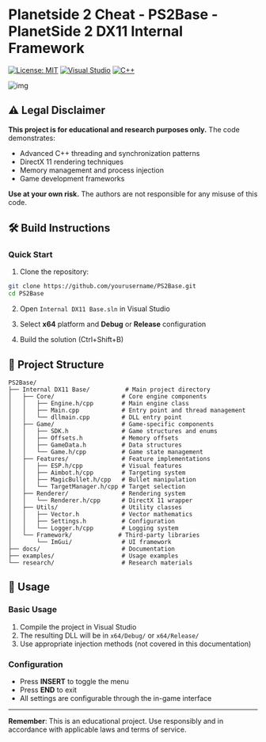 # Planetside 2 Cheat - PS2Base - PlanetSide 2 DX11 Internal Framework

[![License: MIT](https://img.shields.io/badge/License-MIT-yellow.svg)](https://opensource.org/licenses/MIT)
[![Visual Studio](https://img.shields.io/badge/IDE-Visual%20Studio-blue.svg)](https://visualstudio.microsoft.com/)
[![C++](https://img.shields.io/badge/Language-C%2B%2B-blue.svg)](https://isocpp.org/)

![img](https://i.imgur.com/z9uOEpU.jpeg)

## ⚠️ Legal Disclaimer

**This project is for educational and research purposes only.** The code demonstrates:
- Advanced C++ threading and synchronization patterns
- DirectX 11 rendering techniques
- Memory management and process injection
- Game development frameworks

**Use at your own risk.** The authors are not responsible for any misuse of this code.

## 🛠️ Build Instructions

### Quick Start
1. Clone the repository:
```bash
git clone https://github.com/yourusername/PS2Base.git
cd PS2Base
```

2. Open `Internal DX11 Base.sln` in Visual Studio

3. Select **x64** platform and **Debug** or **Release** configuration

4. Build the solution (Ctrl+Shift+B)

## 📁 Project Structure

```
PS2Base/
├── Internal DX11 Base/          # Main project directory
│   ├── Core/                   # Core engine components
│   │   ├── Engine.h/cpp        # Main engine class
│   │   ├── Main.cpp            # Entry point and thread management
│   │   └── dllmain.cpp         # DLL entry point
│   ├── Game/                   # Game-specific components
│   │   ├── SDK.h               # Game structures and enums
│   │   ├── Offsets.h           # Memory offsets
│   │   ├── GameData.h          # Data structures
│   │   └── Game.h/cpp          # Game state management
│   ├── Features/               # Feature implementations
│   │   ├── ESP.h/cpp           # Visual features
│   │   ├── Aimbot.h/cpp        # Targeting system
│   │   ├── MagicBullet.h/cpp   # Bullet manipulation
│   │   └── TargetManager.h/cpp # Target selection
│   ├── Renderer/               # Rendering system
│   │   └── Renderer.h/cpp      # DirectX 11 wrapper
│   ├── Utils/                  # Utility classes
│   │   ├── Vector.h            # Vector mathematics
│   │   ├── Settings.h          # Configuration
│   │   └── Logger.h/cpp        # Logging system
│   └── Framework/             # Third-party libraries
│       └── ImGui/              # UI framework
├── docs/                       # Documentation
├── examples/                   # Usage examples
└── research/                   # Research materials
```

## 🎯 Usage

### Basic Usage
1. Compile the project in Visual Studio
2. The resulting DLL will be in `x64/Debug/` or `x64/Release/`
3. Use appropriate injection methods (not covered in this documentation)

### Configuration
- Press **INSERT** to toggle the menu
- Press **END** to exit
- All settings are configurable through the in-game interface

---

**Remember**: This is an educational project. Use responsibly and in accordance with applicable laws and terms of service.
